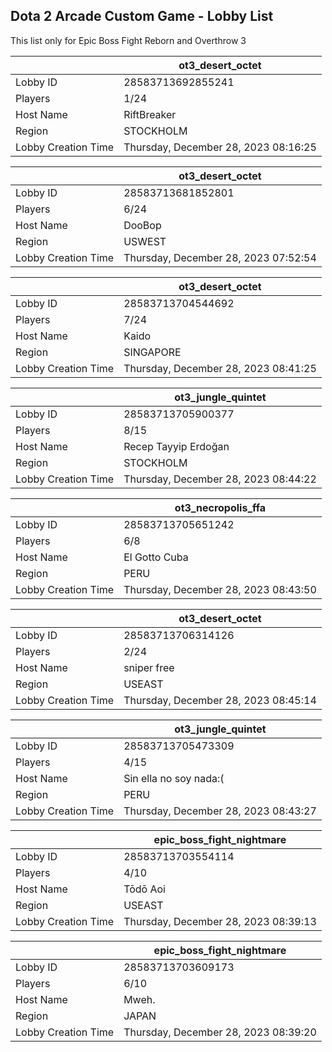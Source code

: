 ## Dota 2 Arcade Custom Game - Lobby List

This list only for Epic Boss Fight Reborn and Overthrow 3

|  | ot3_desert_octet |
| ------ | ------ |
| Lobby ID | 28583713692855241 |
| Players | 1/24 |
| Host Name | RiftBreaker |
| Region | STOCKHOLM |
| Lobby Creation Time | Thursday, December 28, 2023 08:16:25 |


|  | ot3_desert_octet |
| ------ | ------ |
| Lobby ID | 28583713681852801 |
| Players | 6/24 |
| Host Name | DooBop |
| Region | USWEST |
| Lobby Creation Time | Thursday, December 28, 2023 07:52:54 |


|  | ot3_desert_octet |
| ------ | ------ |
| Lobby ID | 28583713704544692 |
| Players | 7/24 |
| Host Name | Kaido |
| Region | SINGAPORE |
| Lobby Creation Time | Thursday, December 28, 2023 08:41:25 |


|  | ot3_jungle_quintet |
| ------ | ------ |
| Lobby ID | 28583713705900377 |
| Players | 8/15 |
| Host Name | Recep Tayyip Erdoğan |
| Region | STOCKHOLM |
| Lobby Creation Time | Thursday, December 28, 2023 08:44:22 |


|  | ot3_necropolis_ffa |
| ------ | ------ |
| Lobby ID | 28583713705651242 |
| Players | 6/8 |
| Host Name | El Gotto Cuba |
| Region | PERU |
| Lobby Creation Time | Thursday, December 28, 2023 08:43:50 |


|  | ot3_desert_octet |
| ------ | ------ |
| Lobby ID | 28583713706314126 |
| Players | 2/24 |
| Host Name | sniper free |
| Region | USEAST |
| Lobby Creation Time | Thursday, December 28, 2023 08:45:14 |


|  | ot3_jungle_quintet |
| ------ | ------ |
| Lobby ID | 28583713705473309 |
| Players | 4/15 |
| Host Name | Sin ella no soy nada:( |
| Region | PERU |
| Lobby Creation Time | Thursday, December 28, 2023 08:43:27 |


|  | epic_boss_fight_nightmare |
| ------ | ------ |
| Lobby ID | 28583713703554114 |
| Players | 4/10 |
| Host Name | Tōdō Aoi |
| Region | USEAST |
| Lobby Creation Time | Thursday, December 28, 2023 08:39:13 |


|  | epic_boss_fight_nightmare |
| ------ | ------ |
| Lobby ID | 28583713703609173 |
| Players | 6/10 |
| Host Name | Mweh. |
| Region | JAPAN |
| Lobby Creation Time | Thursday, December 28, 2023 08:39:20 |


